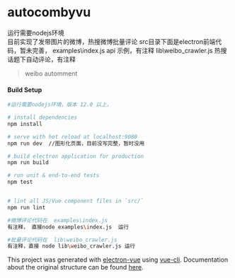 # autocombyvu
运行需要nodejs环境  
目前实现了发带图片的微博，热搜微博批量评论
src目录下面是electron前端代码，暂未完善，
examples\index.js  api 示例，有注释
lib\weibo_crawler.js  热搜话题下自动评论，有注释
> weibo automment

#### Build Setup

``` bash
#运行需要nodejs环境，版本 12.0 以上， 

# install dependencies
npm install  

# serve with hot reload at localhost:9080
npm run dev  //图形化页面，目前没写完整，暂时没用

# build electron application for production
npm run build

# run unit & end-to-end tests
npm test


# lint all JS/Vue component files in `src/`
npm run lint

#微博评论代码在  examples\index.js
有注释， 直接node examples\index.js  运行

#批量评论代码在  lib\weibo_crawler.js
有注释，直接 node lib\weibo_crawler.js 运行

```

This project was generated with [electron-vue](https://github.com/SimulatedGREG/electron-vue) using [vue-cli](https://github.com/vuejs/vue-cli). Documentation about the original structure can be found [here](https://simulatedgreg.gitbooks.io/electron-vue/content/index.html).
